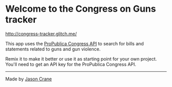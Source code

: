 Welcome to the Congress on Guns tracker
==========================

http://congress-tracker.glitch.me/

This app uses the [ProPublica Congress API](https://projects.propublica.org/api-docs/congress-api/) to search for bills and statements related to guns and gun violence.

Remix it to make it better or use it as starting point for your own project. You'll need to get an API key for the ProPublica Congress API.

------------


Made by [Jason Crane](https://jasonlcrane.com/)
